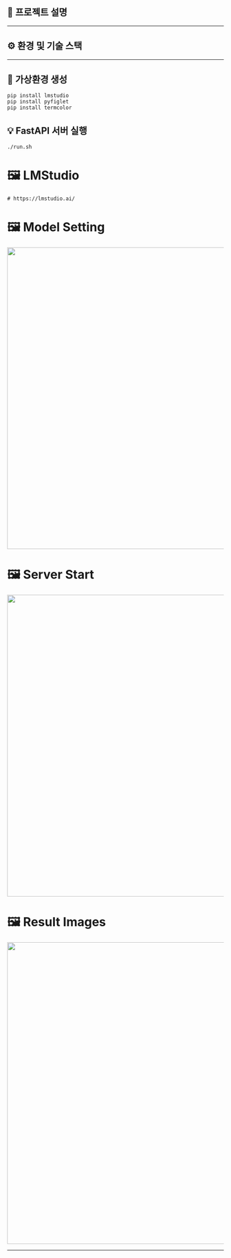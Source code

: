## 🚀 프로젝트 설명

---

## ⚙️ 환경 및 기술 스택

---

## 🐍 가상환경 생성
```
pip install lmstudio
pip install pyfiglet
pip install termcolor
```

## 💡 FastAPI 서버 실행
```
./run.sh
```

# 🖼️ LMStudio 
```
# https://lmstudio.ai/
```

# 🖼️ Model Setting
<p align="center">
  <img src="https://github.com/user-attachments/assets/0a3be53b-a1a6-4315-9e8d-f2adc1d6d87c" width="700">
</p>

# 🖼️ Server Start
<p align="center">
  <img src="https://github.com/user-attachments/assets/a35613b8-fbf6-43fe-af27-ff5ef7fec02e" width="700">
</p>

# 🖼️ Result Images
<p align="center">
  <img src="https://github.com/user-attachments/assets/da5fe150-e6bc-4a2f-8c7f-4750bcff7334" width="700">
</p>

---
